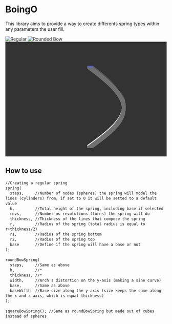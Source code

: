 # BoingO
This library aims to provide a way to create differents spring types within any parameters the user fill.


![Regular](images/spring.png)
![Rounded Bow](images/roundedBowSpring.png)
![Square Bow](images/squareBowSpring.png)

## How to use
```openscad
//Creating a regular spring
spring(
  steps,     //Number of nodes (spheres) the spring will model the lines (cylinders) from, if set to 0 it will be setted to a default value
  h,         //Total height of the spring, including base if selected
  revs,      //Number os revolutions (turns) the spring will do
  thickness, //Thickness of the lines that compose the spring
  r,         //Radius of the spring (total radius is equal to r+thickness/2)
  r1,        //Radius of the spring bottom
  r2,        //Radius of the spring top
  base       //Define if the spring will have a base or not
);

roundBowSpring(
  steps,     //Same as above
  h,         //*
  thickness, //*
  width,     //Arch's distortion on the y-axis (making a sine curve)
  base,      //Same as above
  baseWifth  //Base size along the y-axis (size keeps the same along the x and z axis, which is equal thickness)
);

squareBowSpring(); //Same as roundBowSpring but made out of cubes instead of spheres
```
